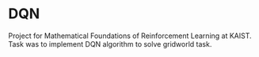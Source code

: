 # DQN

Project for Mathematical Foundations of Reinforcement Learning at KAIST.
Task was to implement DQN algorithm to solve gridworld task.
